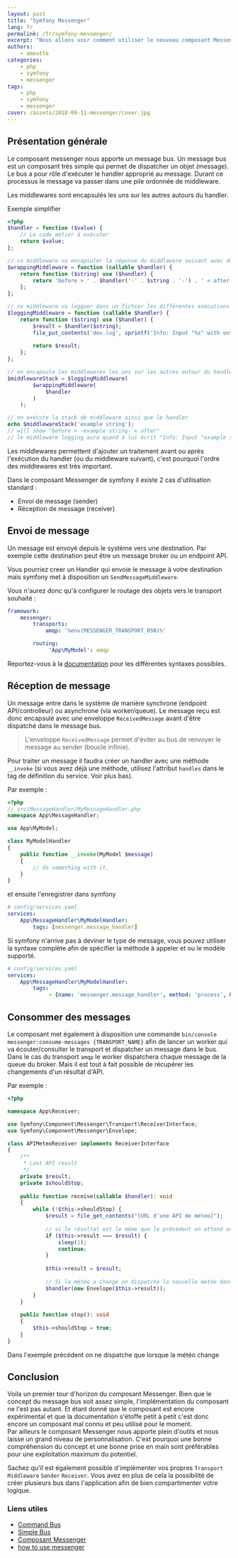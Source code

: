 ```yaml
---
layout: post
title: "Symfony Messenger"   
lang: fr
permalink: /fr/symfony-messenger/  
excerpt: "Nous allons voir comment utiliser le nouveau composant Messenger de Symfony"
authors:  
    - amoutte  
categories:
    - php
    - symfony
    - messenger
tags:
    - php
    - symfony
    - messenger
cover: /assets/2018-09-11-messenger/cover.jpg
---
```


## Présentation générale

Le composant messenger nous apporte un message bus. Un message bus est un composant très simple qui permet de dispatcher un objet (message). Le bus a pour rôle d'exécuter le handler approprié au message. Durant ce processus le message va passer dans une pile ordonnée de middleware.

Les middlewares sont encapsulés les uns sur les autres autours du handler.

Exemple simplifier
```php
<?php
$handler = function ($value) {
    // Le code métier à exécuter
    return $value;
};

// ce middleware va encapsuler la réponse du middleware suivant avec du texte
$wrappingMiddleware = function (callable $handler) {
    return function ($string) use ($handler) {
        return 'before > ' . $handler('-' . $string . '-') . ' < after';
    };
};

// ce middleware va logguer dans un fichier les différentes exécutions de la stack d'exécution
$loggingMiddleware = function (callable $handler) {
    return function ($string) use ($handler) {
        $result = $handler($string);
        file_put_contents('dev.log', sprintf('Info: Input "%s" with output "%s".', $string, $result));
        
        return $result;
    };
};

// on encapsule les middlewares les uns sur les autres autour du handler
$middlewareStack = $loggingMiddleware(
        $wrappingMiddleware(
            $handler
        )
    );

// on exécute la stack de middleware ainsi que le handler
echo $middlewareStack('example string');
// will show "before > -example string- < after"
// le middleware logging aura quand à lui écrit "Info: Input "example string" with output "before > -example string- < after"" dans le fichier dev.log.
```

Les middlewares permettent d'ajouter un traitement avant ou après l'exécution du handler (ou du middleware suivant), c'est pourquoi l'ordre des middlewares est très important.

Dans le composant Messenger de symfony il existe 2 cas d'utilisation standard :
- Envoi de message (sender)
- Réception de message (receiver)

## Envoi de message

Un message est envoyé depuis le système vers une destination. Par exemple cette destination peut être un message broker ou un endpoint API.

Vous pourriez creer un Handler qui envoie le message à votre destination mais symfony met à disposition un `SendMessageMiddleware`.

Vous n'aurez donc qu'à configurer le routage des objets vers le transport souhaité :

```yaml
framework:
    messenger:
        transports:
            amqp: '%env(MESSENGER_TRANSPORT_DSN)%'

        routing:
             'App\MyModel': amqp
```

Reportez-vous à la [documentation](https://symfony.com/doc/current/messenger.html#routing) pour les différentes syntaxes possibles.

## Réception de message

Un message entre dans le système de manière synchrone (endpoint API/controlleur) ou asynchrone (via worker/queue). 
Le message reçu est donc encapsulé avec une enveloppe `ReceivedMessage` avant d'être dispatché dans le message bus.

> L'enveloppe `ReceivedMessage` permet d'éviter au bus de renvoyer le message au sender (boucle infinie).

Pour traiter un message il faudra créer un handler avec une méthode `__invoke` (si vous avez déjà une méthode, utilisez l'attribut `handles` dans le tag de définition du service. Voir plus bas).

Par exemple :

```php
<?php
// src/MessageHandler/MyMessageHandler.php
namespace App\MessageHandler;

use App\MyModel;

class MyModelHandler
{
    public function __invoke(MyModel $message)
    {
        // do something with it.
    }
}
```

et ensuite l'enregistrer dans symfony

```yaml
# config/services.yaml
services:
    App\MessageHandler\MyModelHandler:
        tags: [messenger.message_handler]
```

Si symfony n'arrive pas à deviner le type de message, vous pouvez utiliser la syntaxe complète afin de spécifier la méthode à appeler et ou le modèle supporté.
```yaml
# config/services.yaml
services:
    App\MessageHandler\MyModelHandler:
        tags:
             - {name: 'messenger.message_handler', method: 'process', handles: 'App\MyModel'}
```

## Consommer des messages

Le composant met également à disposition une commande `bin/console messenger:consume-messages {TRANSPORT_NAME}` afin de lancer un worker qui va écouter/consulter le transport et dispatcher un message dans le bus.
Dans le cas du transport `amqp` le worker dispatchera chaque message de la queue du broker.
Mais il est tout à fait possible de récupérer les changements d'un résultat d'API.


Par exemple :
```php
<?php

namespace App\Receiver;

use Symfony\Component\Messenger\Transport\ReceiverInterface;
use Symfony\Component\Messenger\Envelope;

class APIMeteoReceiver implements ReceiverInterface
{
    /**
     * Last API result 
     */
    private $result;
    private $shouldStop;
    
    public function receive(callable $handler): void
    {
        while (!$this->shouldStop) {
            $result = file_get_contents("{URL d'une API de meteo}");
            
            // si le résultat est le même que le précédent on attend une seconde avant de recommencer 
            if ($this->result === $result) {
                sleep(1);
                continue;
            }
            
            $this->result = $result;
            
            // Si la météo a changé on dispatche la nouvelle météo dans le bus
            $handler(new Envelope($this->result));
        }
    }
    
    public function stop(): void
    {
        $this->shouldStop = true;
    }
}
```

Dans l'exemple précédent on ne dispatche que lorsque la météo change

## Conclusion

Voila un premier tour d'horizon du composant Messenger. 
Bien que le concept du message bus soit assez simple, l'implémentation du composant ne l'est pas autant. 
Et étant donné que le composant est encore expérimental et que la documentation s'étoffe petit à petit c'est donc encore un composant mal connu et peu utilisé pour le moment.  
Par ailleurs le composant Messenger nous apporte plein d'outils et nous laisse un grand niveau de personnalisation.
C'est pourquoi une bonne compréhension du concept et une bonne prise en main sont préférables pour une exploitation maximum du potentiel.

Sachez qu'il est également possible d'implémenter vos propres `Transport` `Middleware` `Sender` `Receiver`. 
Vous avez en plus de cela la possibilité de créer plusieurs bus dans l'application afin de bien compartimenter votre logique.

### Liens utiles

- [Command Bus](https://matthiasnoback.nl/tags/command%20bus/)
- [Simple Bus](http://simplebus.io/)
- [Composant Messenger](https://symfony.com/doc/current/components/messenger.html)
- [how to use messenger](https://symfony.com/doc/current/messenger.html)
